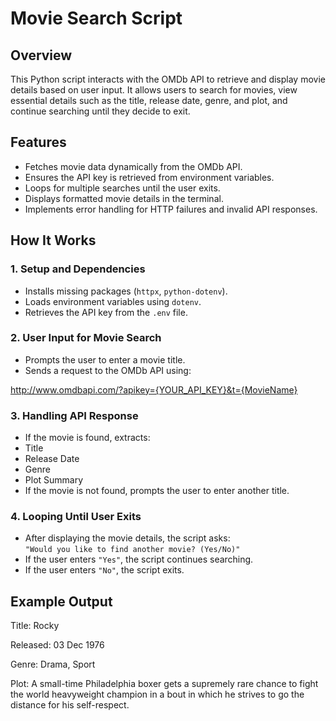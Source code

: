# Movie Search Script

## Overview  
This Python script interacts with the OMDb API to retrieve and display movie details based on user input. It allows users to search for movies, view essential details such as the title, release date, genre, and plot, and continue searching until they decide to exit.

## Features
- Fetches movie data dynamically from the OMDb API.
- Ensures the API key is retrieved from environment variables.
- Loops for multiple searches until the user exits.
- Displays formatted movie details in the terminal.
- Implements error handling for HTTP failures and invalid API responses.

## How It Works

### 1. Setup and Dependencies  
- Installs missing packages (`httpx`, `python-dotenv`).
- Loads environment variables using `dotenv`.
- Retrieves the API key from the `.env` file.

### 2. User Input for Movie Search  
- Prompts the user to enter a movie title.
- Sends a request to the OMDb API using:  

http://www.omdbapi.com/?apikey={YOUR_API_KEY}&t={MovieName}


### 3. Handling API Response  
- If the movie is found, extracts:
- Title
- Release Date
- Genre
- Plot Summary
- If the movie is not found, prompts the user to enter another title.

### 4. Looping Until User Exits  
- After displaying the movie details, the script asks:  
`"Would you like to find another movie? (Yes/No)"`
- If the user enters `"Yes"`, the script continues searching.
- If the user enters `"No"`, the script exits.

## Example Output

Title: Rocky

Released: 03 Dec 1976

Genre: Drama, Sport

Plot: A small-time Philadelphia boxer gets a supremely rare chance to fight the world heavyweight champion in a bout in which he strives to go the distance for his self-respect.
